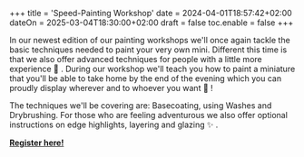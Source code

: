 +++
title = 'Speed-Painting Workshop'
date = 2024-04-01T18:57:42+02:00
dateOn = 2025-03-04T18:30:00+02:00
draft = false
toc.enable = false
+++

In our newest edition of our painting workshops we'll once again tackle the basic techniques needed to paint your very own mini. Different this time is that we also offer advanced techniques for people with a little more experience 💎 .
During our workshop we'll teach you how to paint a miniature that you'll be able to take home by the end of the evening which you can proudly display wherever and to whoever you want 🤩 !

The techniques we'll be covering are: Basecoating, using Washes and Drybrushing. For those who are feeling adventurous we also offer optional instructions on edge highlights, layering and glazing ✨ .

[**Register here!**](https://forms.gle/vXD2dU5WnxE9zkm76)
